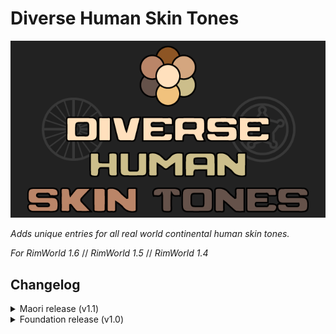 # Diverse Human Skin Tones

![Diverse Human Skin Tones mod art](https://raw.githubusercontent.com/20-Four-Systems/rimworld-mods/master/images/diversehumanskintones.png)

*Adds unique entries for all real world continental human skin tones.*

*For RimWorld 1.6* // *RimWorld 1.5* // *RimWorld 1.4*

## Changelog

<details>
	<summary>Maori release (v1.1)</summary>

- Added an additional real world skin colour - Polynesian, for a total of 8.
- Modified South Asian (Indian) skin colour.
- Fixed order of gene priority in all real world skin colours.

</details>

<details>
	<summary>Foundation release (v1.0)</summary>

Added 7 real world skin colours:
- Northern European
- Southern European (Mediterranean)
- West Asian (Arabian)
- East Asian
- South Asian (Indian)
- North African (Levantine)
- Southern African

</details>
